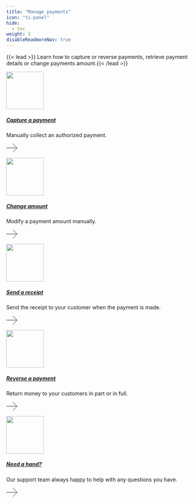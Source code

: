 ```yaml
---
title: "Manage payments"
icon: "ti-panel"
hide: 
  - toc
weight: 3
disableReadmoreNav: true
---
```


{{< lead >}} Learn how to capture or reverse payments, retrieve payment details or change payments amount.{{< /lead >}}
<div class="container"> 
<div class="row py-3 mb-5">
	<div class="col-md-4">
		<div class="card flex-row border-0">
      <div class="mt-3">
			  	<span class="fas fa-2x text-primary"><img src="/images/dojo-icons/icons-50-px-sim.svg" width="100"></span>
			  </div>
			<div class="card-body pl-2">
				<h5 class="card-title">
					<a href="capture/">Capture a payment</a>
				</h5>
				<p class="card-text text-muted">Manually collect an authorized payment.
				</p>
         <p class="text-right">
            <span class="fas fa-2x text-primary"><svg width="30" height="24" viewBox="0 0 30 24" class="Iconsstyles__StyledIcon-sc-1u9v6a9-0 jisNmM"><path d="M0 11.7654L28.75 11.7654M28.75 11.7654L17.4846 23.0307M28.75 11.7654L17.4846 0.5" stroke="currentColor"></path></svg>
        </p>
			</div>
		</div>
	</div>
	<div class="col-md-4">
		<div class="card flex-row border-0">
			<div class="mt-3">
				<span class="fas fa-2x text-primary"><img src="/images/dojo-icons/icons-50-px-sim.svg" width="100"></span>
			</div>
			<div class="card-body pl-2">
				<h5 class="card-title">
					<a href="change-amount/">Change amount</a>
				</h5>
				<p class="card-text text-muted">Modify a payment amount manually.
				</p>
        <p class="text-right">
            <span class="fas fa-2x text-primary"><svg width="30" height="24" viewBox="0 0 30 24" class="Iconsstyles__StyledIcon-sc-1u9v6a9-0 jisNmM"><path d="M0 11.7654L28.75 11.7654M28.75 11.7654L17.4846 23.0307M28.75 11.7654L17.4846 0.5" stroke="currentColor"></path></svg>
        </p>
			</div>
		</div>
	</div>
	<div class="col-md-4">
		<div class="card flex-row border-0">
			<div class="mt-3">
				<span class="fas fa-2x text-primary"><img src="/images/dojo-icons/icons-50-px-sim.svg" width="100"></span>
			</div>
			<div class="card-body pl-2">
				<h5 class="card-title">
					<a href="send-receipt/">Send a receipt</a>
				</h5>
				<p class="card-text text-muted">Send the receipt to your customer when the payment is made.
				</p>
        <p class="text-right">
            <span class="fas fa-2x text-primary"><svg width="30" height="24" viewBox="0 0 30 24" class="Iconsstyles__StyledIcon-sc-1u9v6a9-0 jisNmM"><path d="M0 11.7654L28.75 11.7654M28.75 11.7654L17.4846 23.0307M28.75 11.7654L17.4846 0.5" stroke="currentColor"></path></svg>
        </p>
			</div>
		</div>
	</div>
</div>
</div>
<div class="container"> 
  <div class="row py-3 mb-5">
	  <div class="col-md-4">
		  <div class="card flex-row border-0">
			  <div class="mt-3">
				  <span class="fas fa-2x text-primary"><img src="/images/dojo-icons/icons-50-px-sim.svg" width="100"></span>
			  </div>
			  <div class="card-body pl-2">
			  	<h5 class="card-title">
			       <a href="reversal/">Reverse a payment</a>
				  </h5>
				  <p class="card-text text-muted">
          Return money to your customers in part or in full.
				  </p>
          <p class="text-right">
            <span class="fas fa-2x text-primary"><svg width="30" height="24" viewBox="0 0 30 24" class="Iconsstyles__StyledIcon-sc-1u9v6a9-0 jisNmM"><path d="M0 11.7654L28.75 11.7654M28.75 11.7654L17.4846 23.0307M28.75 11.7654L17.4846 0.5" stroke="currentColor"></path></svg>
        </p>
			  </div>
		  </div>
	  </div>
	  <div class="col-md-4">
		  <div class="card flex-row border-0">
			  <div class="mt-3">
				  <span class="fas fa-2x text-primary"><img src="/images/dojo-icons/customer-support_v4.svg" width="100"></span>
			  </div>
		  	<div class="card-body pl-2">
				  <h5 class="card-title">
					  <a href="https://support.dojo.tech/hc/en-gb">Need a hand?</a>
				  </h5>
			  	<p class="card-text text-muted">
				  	Our support team always happy to help with any questions you have.
				  </p>
          <p class="text-right">
            <span class="fas fa-2x text-primary"><svg width="30" height="24" viewBox="0 0 30 24" class="Iconsstyles__StyledIcon-sc-1u9v6a9-0 jisNmM"><path d="M0 11.7654L28.75 11.7654M28.75 11.7654L17.4846 23.0307M28.75 11.7654L17.4846 0.5" stroke="currentColor"></path></svg>
        </p>
			  </div>
		  </div>
	  </div>
  </div>
</div>
